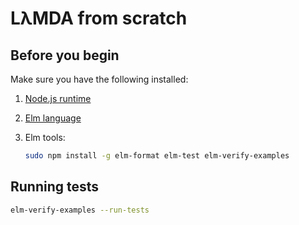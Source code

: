 # LλMDA from scratch

## Before you begin

Make sure you have the following installed:

1. [Node.js runtime](https://nodejs.org)

1. [Elm language](https://guide.elm-lang.org/install/elm.html)

1. Elm tools:

    ```sh
    sudo npm install -g elm-format elm-test elm-verify-examples
    ```

## Running tests

```sh
elm-verify-examples --run-tests
```
